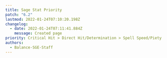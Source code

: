 ```yaml
---
title: Sage Stat Priority
patch: "6.2"
lastmod: 2022-01-24T07:10:20.198Z
changelog:
  - date: 2022-01-24T07:11:41.884Z
    message: Created page
priority: Critical Hit > Direct Hit/Determination > Spell Speed/Piety
authors:
  - Balance-SGE-Staff
---
```

